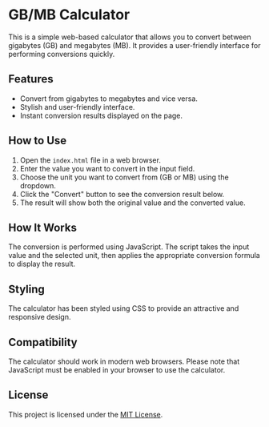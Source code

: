 # GB/MB Calculator

This is a simple web-based calculator that allows you to convert between gigabytes (GB) and megabytes (MB). It provides a user-friendly interface for performing conversions quickly.

## Features

- Convert from gigabytes to megabytes and vice versa.
- Stylish and user-friendly interface.
- Instant conversion results displayed on the page.

## How to Use

1. Open the `index.html` file in a web browser.
2. Enter the value you want to convert in the input field.
3. Choose the unit you want to convert from (GB or MB) using the dropdown.
4. Click the "Convert" button to see the conversion result below.
5. The result will show both the original value and the converted value.

## How It Works

The conversion is performed using JavaScript. The script takes the input value and the selected unit, then applies the appropriate conversion formula to display the result.

## Styling

The calculator has been styled using CSS to provide an attractive and responsive design.

## Compatibility

The calculator should work in modern web browsers. Please note that JavaScript must be enabled in your browser to use the calculator.

## License

This project is licensed under the [MIT License](LICENSE).

